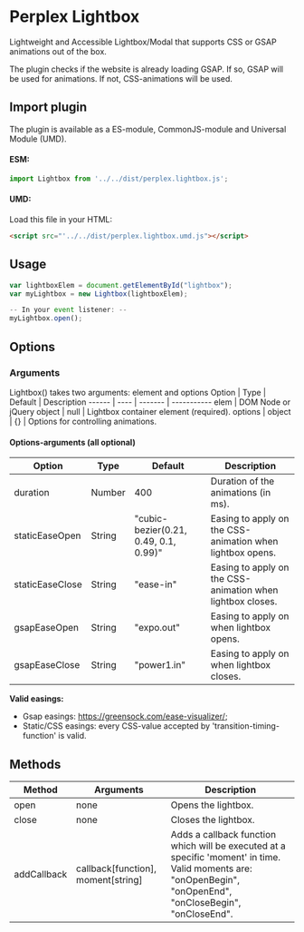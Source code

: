# Perplex Lightbox

Lightweight and Accessible Lightbox/Modal that supports CSS or GSAP animations out of the box.

The plugin checks if the website is already loading GSAP. If so, GSAP will be used for animations.
If not, CSS-animations will be used.

## Import plugin
The plugin is available as a ES-module, CommonJS-module and Universal Module (UMD).
#### ESM:
```js
import Lightbox from '../../dist/perplex.lightbox.js';
```

#### UMD:
Load this file in your HTML:
```html
<script src="'../../dist/perplex.lightbox.umd.js"></script>
```

## Usage
```js
var lightboxElem = document.getElementById("lightbox");
var myLightbox = new Lightbox(lightboxElem);

-- In your event listener: --
myLightbox.open();
```

## Options
### Arguments
Lightbox() takes two arguments: element and options
Option | Type | Default | Description
------ | ---- | ------- | -----------
elem | DOM Node or jQuery object | null | Lightbox container element (required).
options | object | {} | Options for controlling animations.

#### Options-arguments (all optional)
Option | Type | Default | Description
------ | ---- | ------- | -----------
duration | Number | 400 | Duration of the animations (in ms).
staticEaseOpen | String | "cubic-bezier(0.21, 0.49, 0.1, 0.99)" | Easing to apply on the CSS-animation when lightbox opens.
staticEaseClose | String | "ease-in" | Easing to apply on the CSS-animation when lightbox closes.
gsapEaseOpen | String | "expo.out" | Easing to apply on when lightbox opens.
gsapEaseClose | String | "power1.in" | Easing to apply on when lightbox closes.

**Valid easings:**
- Gsap easings: https://greensock.com/ease-visualizer/;
- Static/CSS easings: every CSS-value accepted by 'transition-timing-function' is valid.

## Methods

Method | Arguments | Description
------ | ----- | ---------
open | none | Opens the lightbox.
close | none | Closes the lightbox.
addCallback | callback[function], moment[string] | Adds a callback function which will be executed at a specific 'moment' in time. Valid moments are: "onOpenBegin", "onOpenEnd", "onCloseBegin", "onCloseEnd".
